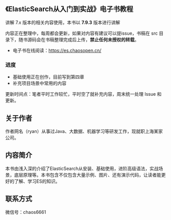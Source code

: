 ## 《ElasticSearch从入门到实战》电子书教程

讲解 7.x 版本的相关内容使用，本书以 **7.9.3** 版本进行讲解

内容正在整理中，每周都会更新，如果对内容有建议可以提issue，书稿在 src 目录下，随书源码会在书稿整理完成后上传，**禁止任何未授权的转载**。

- 电子书在线阅读：https://es.chaosopen.cn/

### 进度

- 基础使用正在创作，目前写到第四章
- 补充项目场景中常用的内容

更新时间点：笔者平时工作较忙，平时空了就补充内容，周末统一处理 Issue 和更新。

## 关于作者

作者网名（ryan）从事过Java、大数据、机器学习等研发工作，现就职上海某家公司。

## 内容简介

本书由浅入深的介绍了ElasticSearch从安装、基础使用，进阶高级语法，实战场景，底层原理等。本书包含不仅包含大量示例、图片、还有演示代码，让读者能更好的了解、学习ES的知识。

## 联系方式
微信号：chaos6661